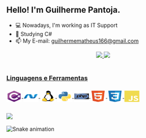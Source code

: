 ## Hello! I'm Guilherme Pantoja.

- :computer: Nowadays, I'm working as IT Support
- 🌱 Studying C#
- 📫 My E-mail: guilhermematheus166@gmail.com


<div align="center">
  <a href="https://github.com/guilxp">
  <img height="155em" src="https://github-readme-stats.vercel.app/api?username=guilxp&show_icons=true&theme=gotham&include_all_commits=true&count_private=true"/>
  <img height="155em" src="https://github-readme-stats.vercel.app/api/top-langs/?username=guilxp&layout=compact&langs_count=7&theme=gotham"/>
</div>

<div style="display: inline_block"><br>
  <h3>Linguagens e Ferramentas<h3>
  <img align="center" alt="Gui-Csharp" height="30" width="40" src="https://raw.githubusercontent.com/devicons/devicon/master/icons/csharp/csharp-original.svg">
  <img align="center" alt="Gui-dot-net" height="30" width="40" src="https://github.com/devicons/devicon/blob/master/icons/dot-net/dot-net-original.svg">
  <img align="center" alt="Gui-Linux" height="30" width="40" src="https://github.com/devicons/devicon/blob/master/icons/linux/linux-original.svg">
  <img align="center" alt="Gui-Python" height="30" width="40" src="https://raw.githubusercontent.com/devicons/devicon/master/icons/python/python-original.svg">
  <img align="center" alt="Gui-PHP" height="30" width="40" src="https://github.com/devicons/devicon/blob/master/icons/php/php-original.svg">
  <img align="center" alt="Gui-HTML" height="30" width="40" src="https://raw.githubusercontent.com/devicons/devicon/master/icons/html5/html5-original.svg">
  <img align="center" alt="Gui-CSS" height="30" width="40" src="https://raw.githubusercontent.com/devicons/devicon/master/icons/css3/css3-original.svg">
  <img align="center" alt="Gui-Js" height="30" width="40" src="https://raw.githubusercontent.com/devicons/devicon/master/icons/javascript/javascript-plain.svg">
</div>

  ##
  
<div>
    <a href="https://www.linkedin.com/in/guilherme-pantoja-7694a6208/" target="_blank"><img src="https://img.shields.io/badge/-LinkedIn-%230077B5?style=for-the-badge&logo=linkedin&logoColor=white" target="_blank"></a> 

![Snake animation](https://github.com/ThatianeDeboleto/ThatianeDeboleto/blob/output/github-contribution-grid-snake.svg)
 
